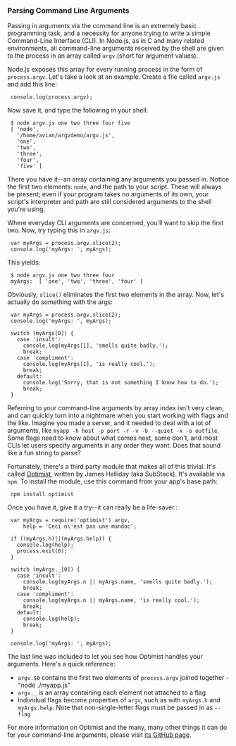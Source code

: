 ### Parsing Command Line Arguments

Passing in arguments via the command line is an extremely basic programming task, and a necessity for anyone trying to write a simple Command-Line Interface (CLI).  In Node.js, as in C and many related environments, all command-line arguments received by the shell are given to the process in an array called `argv` (short for argument values).  

Node.js exposes this array for every running process in the form of `process.argv`. Let's take a look at an example. Create a file called `argv.js` and add this line:

     console.log(process.argv);

Now save it, and type the following in your shell:

     $ node argv.js one two three four five
     [ 'node',
       '/home/avian/argvdemo/argv.js',
       'one',
       'two',
       'three',
       'four',
       'five' ]

There you have it--an array containing any arguments you passed in.  Notice the first two elements: `node`, and the path to your script.  These will always be present; even if your program takes no arguments of its own, your script's interpreter and path are still considered arguments to the shell you're using.  

Where everyday CLI arguments are concerned, you'll want to skip the first two.  Now, try typing this in `argv.js`:

     var myArgs = process.argv.slice(2);
     console.log('myArgs: ', myArgs);

This yields:

     $ node argv.js one two three four
     myArgs:  [ 'one', 'two', 'three', 'four' ]

Obviously, `slice()` eliminates the first two elements in the array. Now, let's actually do something with the args:

     var myArgs = process.argv.slice(2);
     console.log('myArgs: ', myArgs);

     switch (myArgs[0]) {
       case 'insult':
         console.log(myArgs[1], 'smells quite badly.');
         break;
       case 'compliment':
         console.log(myArgs[1], 'is really cool.');
         break;
       default:
         console.log('Sorry, that is not something I know how to do.');
         break;
     }

Referring to your command-line arguments by array index isn't very clean, and can quickly turn into a nightmare when you start working with flags and the like. Imagine you made a server, and it needed to deal with a lot of arguments, like `myapp -h host -p port -r -v -b --quiet -x -o outfile`. Some flags need to know about what comes next, some don't, and most CLIs let users specify arguments in any order they want. Does that sound like a fun string to parse?

Fortunately, there's a third party module that makes all of this trivial. It's called [Optimist](https://github.com/substack/node-optimist), written by James Halliday (aka SubStack). It's available via `npm`.  To install the module, use this command from your app's base path:

     npm install optimist
     
Once you have it, give it a try--it can really be a life-saver.:

     var myArgs = require('optimist').argv,
         help = 'Ceci n\'est pas une mandoc';
     
     if ((myArgs.h)||(myArgs.help)) {
       console.log(help);
       process.exit(0);
     }
     
     switch (myArgs._[0]) {
       case 'insult':
         console.log(myArgs.n || myArgs.name, 'smells quite badly.');
         break;
       case 'compliment':
         console.log(myArgs.n || myArgs.name, 'is really cool.');
         break;
       default:
         console.log(help);
         break;
     }
     
     console.log('myArgs: ', myArgs);
     
The last line was included to let you see how Optimist handles your arguments.  Here's a quick reference:

- `argv.$0` contains the first two elements of `process.argv` joined together - "node ./myapp.js"
- `argv._` is an array containing each element not attached to a flag
- Individual flags become properties of `argv`, such as with `myArgs.h` and `myArgs.help`.  Note that non-single-letter flags must be passed in as `--flag`

For more information on Optimist and the many, many other things it can do for your command-line arguments, please visit [its GitHub page](https://github.com/substack/node-optimist).